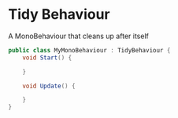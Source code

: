 # Tidy Behaviour

A MonoBehaviour that cleans up after itself

```csharp
public class MyMonoBehaviour : TidyBehaviour {
	void Start() {

	}

	void Update() {

	}
}
```